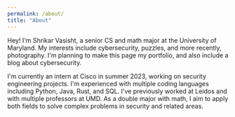 ```yaml
---
permalink: /about/
title: "About"
---
```


Hey! I'm Shrikar Vasisht, a senior CS and math major at the University of Maryland. My interests include cybersecurity, puzzles, and more recently, photography. I'm planning to make this page my portfolio, and also include a blog about cybersecurity.

I'm currently an intern at Cisco in summer 2023, working on security engineering projects. I'm experienced with multiple coding languages including Python, Java, Rust, and SQL. I've previously worked at Leidos and with multiple professors at UMD. As a double major with math, I aim to apply both fields to solve complex problems in security and related areas.
